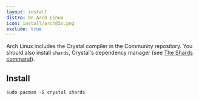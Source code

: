 ```yaml
---
layout: install
distro: On Arch Linux
icon: install/arch@2x.png
exclude: true
---
```


Arch Linux includes the Crystal compiler in the Community repository. You should also install `shards`, Crystal's dependency manager (see [The Shards command](../the_shards_command/README.md)).

## Install

```
sudo pacman -S crystal shards
```
